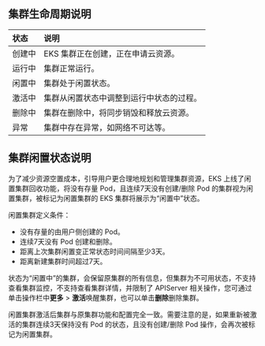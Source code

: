 
## 集群生命周期说明

| 状态   | 说明                                     |
| :----- | :--------------------------------------- |
| 创建中 | EKS 集群正在创建，正在申请云资源。        |
| 运行中 | 集群正常运行。                           |
| 闲置中 | 集群处于闲置状态。                       |
| 激活中 | 集群从闲置状态中调整到运行中状态的过程。 |
| 删除中 | 集群在删除中，将同步销毁和释放云资源。   |
| 异常   | 集群中存在异常，如网络不可达等。         |


## 集群闲置状态说明

为了减少资源空置成本，引导用户更合理地规划和管理集群资源，EKS 上线了闲置集群回收功能，将没有存量 Pod，且连续7天没有创建/删除 Pod 的集群视为闲置集群，被标记为闲置集群的 EKS 集群将展示为“闲置中”状态。

闲置集群定义条件：

- 没有存量的由用户侧创建的 Pod。
- 连续7天没有 Pod 创建和删除。
- 距离上次集群闲置变正常状态时间间隔至少3天。
- 距离新建集群时间超过7天。

状态为“闲置中”的集群，会保留原集群的所有信息，但集群为不可用状态，不支持查看集群监控，不支持查看集群详情，并限制了 APIServer 相关操作，您可通过单击操作栏中**更多** > **激活**唤醒集群，也可以单击**删除**删除集群。

闲置集群激活后集群与原集群功能和配置完全一致。需要注意的是，如果重新被激活的集群连续3天保持没有 Pod 的状态，且没有创建/删除 Pod 操作，会再次被标记为闲置集群。
